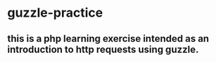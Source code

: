 # guzzle-practice

## this is a php learning exercise intended as an introduction to http requests using guzzle. 
